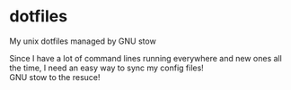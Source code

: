 # dotfiles
My unix dotfiles managed by GNU stow

Since I have a lot of command lines running everywhere and new ones all the time, I need an easy way to sync my config files!  
GNU stow to the resuce!
